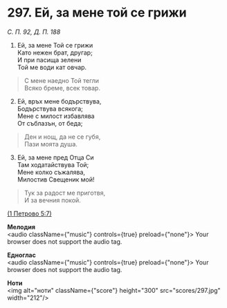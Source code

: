 # 297. Ей, за мене той се грижи  

*С. П. 92, Д. П. 188*  

1. Ей, за мене Той се грижи  
Като нежен брат, другар;  
И при пасища зелени  
Той ме води кат овчар.  

> С мене наедно Той тегли  
> Всяко бреме, всек товар.  

2. Ей, връх мене бодърствува,  
Бодърствува всякога;  
Мене с милост избавлява  
От съблазън, от беда;  

> Ден и нощ, да не се губя,  
> Пази моята душа.  

3. Ей, за мене пред Отца Си  
Там ходатайствува Той;  
Мене колко съжалява,  
Милостив Свещеник мой!  

> Тук за радост ме приготвя,  
> И за вечния покой.  

[(1 Петрово 5:7)](http://biblia.bg/index.php?k=46&g=5&s=7)  

__Мелодия__  
<audio className={"music"} controls={true} preload={"none"}><source src="mp3/297.mp3" type="audio/mpeg"/>
Your browser does not support the audio tag.
</audio>  

__Едноглас__  
<audio className={"music"} controls={true} preload={"none"}><source src="transp/297.mp3" type="audio/mpeg"/>
Your browser does not support the audio tag.
</audio>  

__Ноти__  
<img alt="ноти" className={"score"} height="300" src="scores/297.jpg" width="212"/>
